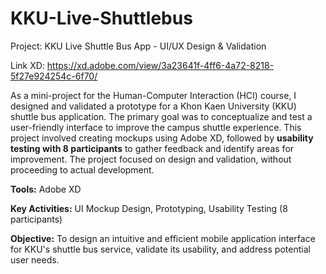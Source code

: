 # KKU-Live-Shuttlebus

Project: KKU Live Shuttle Bus App - UI/UX Design & Validation

Link XD: https://xd.adobe.com/view/3a23641f-4ff6-4a72-8218-5f27e924254c-6f70/

As a mini-project for the Human-Computer Interaction (HCI) course, I designed and validated a prototype for a Khon Kaen University (KKU) shuttle bus application. The primary goal was to conceptualize and test a user-friendly interface to improve the campus shuttle experience. This project involved creating mockups using Adobe XD, followed by **usability testing with 8 participants** to gather feedback and identify areas for improvement. The project focused on design and validation, without proceeding to actual development.

**Tools:** Adobe XD

**Key Activities:** UI Mockup Design, Prototyping, Usability Testing (8 participants)

**Objective:** To design an intuitive and efficient mobile application interface for KKU's shuttle bus service, validate its usability, and address potential user needs.
